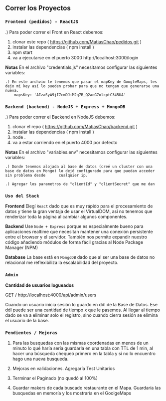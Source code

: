 ## Correr los Proyectos

### `Frontend (pedidos) - ReactJS`

.) Para poder correr el Front en React debemos:
 1) clonar este repo ( https://github.com/MatiasChao/pedidos.git )
 2) instalar las dependencias ( npm install )
 3) npm start 
 4) va a ejecutarse en el puerto 3000
    http://localhost:3000/login

  **Notas**
  En el archivo "credentials.js" necesitamos configurar las siguientes variables:
    
    .) En este archvio le tenemos que pasar el mapKey de GoogleMaps, les dejo mi key así lo pueden probar para que no tengan que generarse una nueva.
        mapsKey: 'AIzaSyA9jI7cmDJiM2q7R_Q2aoG7olcptC345UA'

### `Backend (backend) - NodeJS + Express + MongoDB`

.) Para poder correr el Backend en NodeJS debemos:
  1) clonar el repo ( https://github.com/MatiasChao/backend.git )
  2) instalar las dependencias ( npm install )
  3) node .
  4) va a estar corriendo en el puerto 4000 por defecto

**Notas**
  En el archivo "variables.env" necesitamos configurar las siguientes variables:
   
    .) Donde tenemos alojada al base de datos (creé un cluster con una base de datos en Mongo) lo dejó configurado para que puedan acceder sin problema desde      cualquier ip.
    
    .) Agregar los parametros de "clientId" y "clientSecret" que me dan


### `Uso del Stack`
**Frontend**
Elegí `React` dado que es muy rápido para el procesamiento de datos y tiene la gran ventaja de usar el VirtualDOM, así no tenemos que renderizar toda la página al cambiar algunos componentes.

**Backend**
Use `Node + Express` porque es especialmente bueno para aplicaciones realtime que necesitan mantener una conexión persistente entre el browser y el servidor.
También nos permite expandir nuestro código añadiendo módulos de forma fácil gracias al Node Package Manager (NPM)

**Database**
La base está en `MongoDB` dado que al ser una base de datos no relacional me reflexibiliza la escalabilidad del proyecto.

### `Admin`
**Cantidad de usuarios logueados**

GET / http://localhost:4000/api/admin/users

Cuando un usuario inicia sesión lo guardo en ddl de la Base de Datos. Ese ddl puede ser una cantidad de tiempo x que le pasemos.
Al llegar al tiempo dado se va a eliminar solo el registro, sino cuando cierra sesión se elimina el usuario de la base.


### `Pendientes / Mejoras`
1) Para las busquedas con las mismas coordenadas en menos de un minuto lo qué haría sería guardarla en una tabla con TTL de 1 min, al hacer una búsqueda chequeó primero en la tabla y si no lo encuentro hago una nueva busqueda.

2) Mejoras en validaciones. Agregaría Test Unitarios

3) Terminar el Paginado (no quedó al 100%)

4) Guardar makers de cada buscado restaurante en el Mapa. Guardaría las busquedas en memoría y los mostraría en el GoolgeMaps

